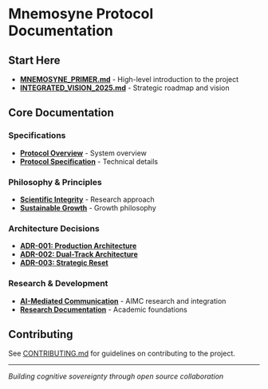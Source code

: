 # Mnemosyne Protocol Documentation

## Start Here

- **[MNEMOSYNE_PRIMER.md](MNEMOSYNE_PRIMER.md)** - High-level introduction to the project
- **[INTEGRATED_VISION_2025.md](INTEGRATED_VISION_2025.md)** - Strategic roadmap and vision

## Core Documentation

### Specifications
- **[Protocol Overview](spec/OVERVIEW.md)** - System overview
- **[Protocol Specification](spec/PROTOCOL.md)** - Technical details

### Philosophy & Principles
- **[Scientific Integrity](philosophy/SCIENTIFIC_INTEGRITY.md)** - Research approach
- **[Sustainable Growth](philosophy/SUSTAINABLE_GROWTH.md)** - Growth philosophy

### Architecture Decisions
- **[ADR-001: Production Architecture](decisions/001-production-architecture.md)**
- **[ADR-002: Dual-Track Architecture](decisions/002-dual-track-architecture.md)**
- **[ADR-003: Strategic Reset](decisions/003-strategic-reset.md)**

### Research & Development
- **[AI-Mediated Communication](aimc/)** - AIMC research and integration
- **[Research Documentation](research/)** - Academic foundations

## Contributing

See [CONTRIBUTING.md](CONTRIBUTING.md) for guidelines on contributing to the project.

---

*Building cognitive sovereignty through open source collaboration*